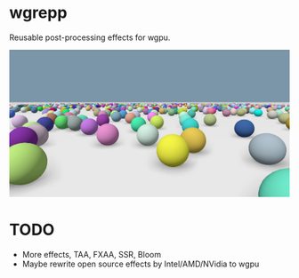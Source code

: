 # wgrepp

Reusable post-processing effects for wgpu.

 ![](examples/spheres/screenshot.png)

# TODO

- More effects, TAA, FXAA, SSR, Bloom
- Maybe rewrite open source effects by Intel/AMD/NVidia to wgpu
